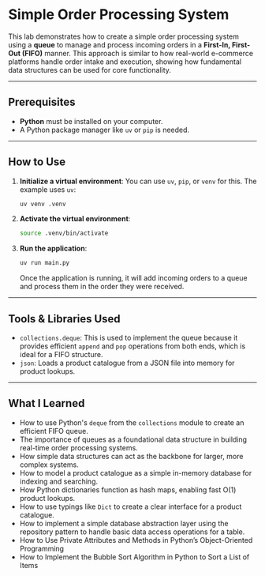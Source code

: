 # Simple Order Processing System

This lab demonstrates how to create a simple order processing system using a **queue** to manage and process incoming orders in a **First-In, First-Out (FIFO)** manner. This approach is similar to how real-world e-commerce platforms handle order intake and execution, showing how fundamental data structures can be used for core functionality.

---

## Prerequisites

- **Python** must be installed on your computer.
- A Python package manager like `uv` or `pip` is needed.

---

## How to Use

1.  **Initialize a virtual environment**: You can use `uv`, `pip`, or `venv` for this. The example uses `uv`:

    ```bash
    uv venv .venv
    ```

2.  **Activate the virtual environment**:

    ```bash
    source .venv/bin/activate
    ```

3.  **Run the application**:

    ```bash
    uv run main.py
    ```

    Once the application is running, it will add incoming orders to a queue and process them in the order they were received.

---

## Tools & Libraries Used

- `collections.deque`: This is used to implement the queue because it provides efficient `append` and `pop` operations from both ends, which is ideal for a FIFO structure.
- `json`: Loads a product catalogue from a JSON file into memory for product lookups.

---

## What I Learned

- How to use Python's `deque` from the `collections` module to create an efficient FIFO queue.
- The importance of queues as a foundational data structure in building real-time order processing systems.
- How simple data structures can act as the backbone for larger, more complex systems.
- How to model a product catalogue as a simple in-memory database for indexing and searching.
- How Python dictionaries function as hash maps, enabling fast O(1) product lookups.
- How to use typings like `Dict` to create a clear interface for a product catalogue.
- How to implement a simple database abstraction layer using the repository pattern to handle basic data access operations for a table.
- How to Use Private Attributes and Methods in Python’s Object-Oriented Programming
- How to Implement the Bubble Sort Algorithm in Python to Sort a List of Items

